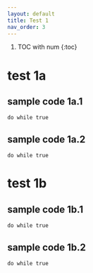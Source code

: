 ```yaml
---
layout: default
title: Test 1
nav_order: 3
---
```


1. TOC with num
{:toc}

# test 1a


## sample code 1a.1
```
do while true
```

## sample code 1a.2
```
do while true
```

# test 1b


## sample code 1b.1
```
do while true
```

## sample code 1b.2
```
do while true
```